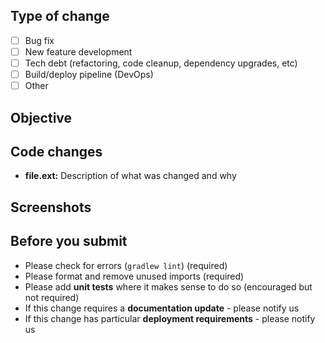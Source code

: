 ## Type of change
- [ ] Bug fix
- [ ] New feature development
- [ ] Tech debt (refactoring, code cleanup, dependency upgrades, etc)
- [ ] Build/deploy pipeline (DevOps)
- [ ] Other

## Objective
<!--Describe what the purpose of this PR is. For example: what bug you're fixing or what new feature you're adding-->



## Code changes
<!--Explain the changes you've made to each file or major component. This should help the reviewer understand your changes-->

* **file.ext:** Description of what was changed and why

## Screenshots
<!--Required for any UI changes. Delete if not applicable-->



## Before you submit
- Please check for errors (`gradlew lint`) (required)
- Please format and remove unused imports (required)
- Please add **unit tests** where it makes sense to do so (encouraged but not required)
- If this change requires a **documentation update** - please notify us
- If this change has particular **deployment requirements** - please notify us